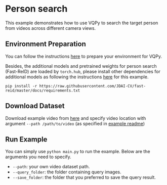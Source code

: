 # Person search
This example demonstrates how to use VQPy to search the target person from videos across different camera views.

## Environment Preparation
You can follow the instructions [here](../../README.md#installation) to prepare your environment for VQPy.

Besides, the additional models and pretrained weights for person search (Fast-ReID) are loaded by `torch.hub`, please install other dependencies for additional models as following the instructions [here](https://github.com/JDAI-CV/fast-reid/blob/master/INSTALL.md) for this example.

```
pip install -r https://raw.githubusercontent.com/JDAI-CV/fast-reid/master/docs/requirements.txt
```

## Download Dataset

Download example video from [here](https://drive.google.com/file/d/1xkCr6uY-wp0ZdhJfEkhd_7XOc0qNmOcq/view?usp=sharing) and specify video location with argument `--path /path/to/video` (as specified in [example readme](../README.md#running-as-a-script))


## Run Example
You can simply use `python main.py` to run the example. Below are the arguments you need to specify.
* `--path`: your own video dataset path.
* `--query_folder`: the folder containing query images.
* `--save_folder`: the folder that you preferred to save the query result.
